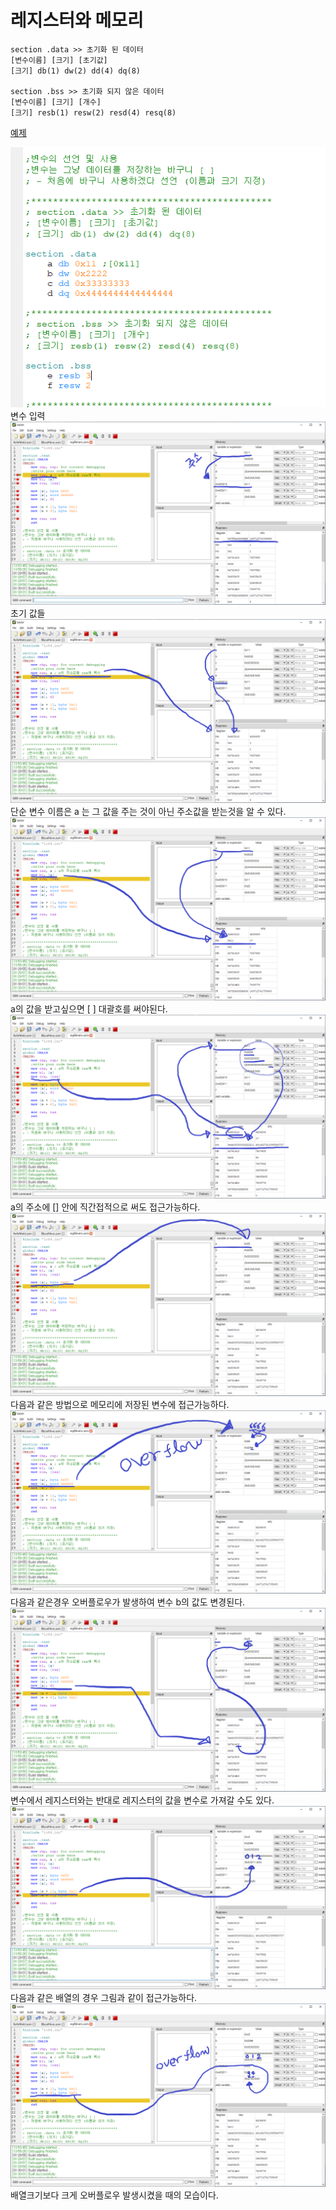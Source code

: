 # 레지스터와 메모리


    section .data >> 초기화 된 데이터
    [변수이름] [크기] [초기값]
    [크기] db(1) dw(2) dd(4) dq(8)

    section .bss >> 초기화 되지 않은 데이터
    [변수이름] [크기] [개수]
    [크기] resb(1) resw(2) resd(4) resq(8)

[예제](./code/regiNmem.asm)


<img src="./img/section.png">
변수 입력

<img src="./img/00memory.png">
초기 값들

<img src="./img/01memory.png">
단순 변수 이름은 a 는 그 값을 주는 것이 아닌 주소값을 받는것을 알 수 있다.

<img src="./img/02memory.png">
a의 값을 받고싶으면 [ ] 대괄호를 써야된다.

<img src="./img/03memory.png">
a의 주소에 [] 안에 직간접적으로 써도 접근가능하다.

<img src="./img/04memory.png">
다음과 같은 방법으로 메모리에 저장된 변수에 접근가능하다.

<img src="./img/05memory.png">
다음과 같은경우 오버플로우가 발생하여 변수 b의 값도 변경된다.

<img src="./img/06memory.png">
변수에서 레지스터와는 반대로 레지스터의 값을 변수로 가져갈 수도 있다.

<img src="./img/07memory.png">
다음과 같은 배열의 경우 그림과 같이 접근가능하다.

<img src="./img/08memory.png">
배열크기보다 크게 오버플로우 발생시켰을 때의 모습이다.

